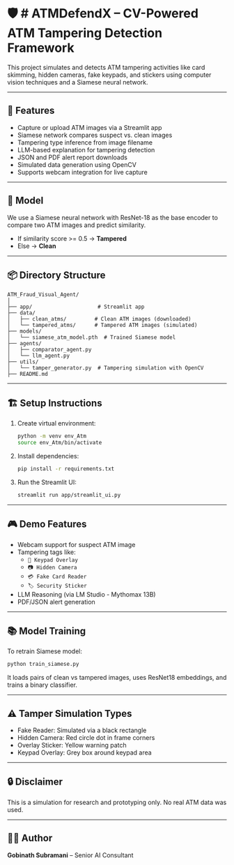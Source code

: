 # 🛡️ # ATMDefendX – CV-Powered ATM Tampering Detection Framework

This project simulates and detects ATM tampering activities like card skimming, hidden cameras, fake keypads, and stickers using computer vision techniques and a Siamese neural network.

---

## 📌 Features

- Capture or upload ATM images via a Streamlit app
- Siamese network compares suspect vs. clean images
- Tampering type inference from image filename
- LLM-based explanation for tampering detection
- JSON and PDF alert report downloads
- Simulated data generation using OpenCV
- Supports webcam integration for live capture

---

## 🧠 Model

We use a Siamese neural network with ResNet-18 as the base encoder to compare two ATM images and predict similarity.

- If similarity score >= 0.5 → **Tampered**
- Else → **Clean**

---

## 📦 Directory Structure

```
ATM_Fraud_Visual_Agent/
│
├── app/                     # Streamlit app
├── data/
│   ├── clean_atms/         # Clean ATM images (downloaded)
│   └── tampered_atms/      # Tampered ATM images (simulated)
├── models/
│   └── siamese_atm_model.pth  # Trained Siamese model
├── agents/
│   ├── comparator_agent.py
│   └── llm_agent.py
├── utils/
│   └── tamper_generator.py  # Tampering simulation with OpenCV
├── README.md
```

---

## 🏗️ Setup Instructions

1. Create virtual environment:
    ```bash
    python -m venv env_Atm
    source env_Atm/bin/activate
    ```

2. Install dependencies:
    ```bash
    pip install -r requirements.txt
    ```

3. Run the Streamlit UI:
    ```bash
    streamlit run app/streamlit_ui.py
    ```

---

## 🎮 Demo Features

- Webcam support for suspect ATM image
- Tampering tags like:
  - `🔢 Keypad Overlay`
  - `📷 Hidden Camera`
  - `💳 Fake Card Reader`
  - `🏷️ Security Sticker`
- LLM Reasoning (via LM Studio - Mythomax 13B)
- PDF/JSON alert generation

---

## 📚 Model Training

To retrain Siamese model:
```bash
python train_siamese.py
```

It loads pairs of clean vs tampered images, uses ResNet18 embeddings, and trains a binary classifier.

---

## ⚠️ Tamper Simulation Types

- Fake Reader: Simulated via a black rectangle
- Hidden Camera: Red circle dot in frame corners
- Overlay Sticker: Yellow warning patch
- Keypad Overlay: Grey box around keypad area

---

## 🔒 Disclaimer

This is a simulation for research and prototyping only. No real ATM data was used.

---

## 👨‍💻 Author

**Gobinath Subramani** – Senior AI Consultant